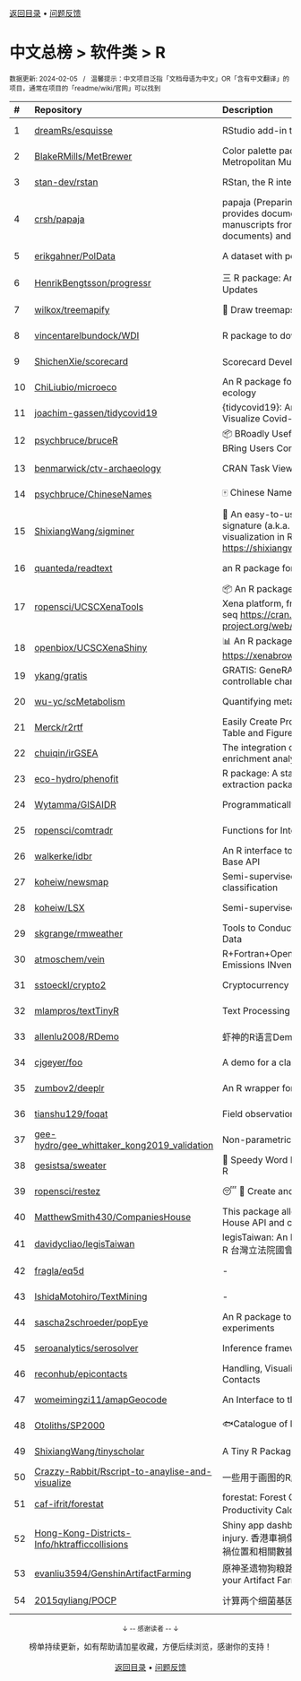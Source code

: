 <a href="https://gitee.com/GrowingGit/GitHub-Chinese-Top-Charts#github中文排行榜">返回目录</a> • <a href="/content/docs/feedback.md">问题反馈</a>

# 中文总榜 > 软件类 > R
<sub>数据更新: 2024-02-05&nbsp;&nbsp;&nbsp;/&nbsp;&nbsp;&nbsp;温馨提示：中文项目泛指「文档母语为中文」OR「含有中文翻译」的项目，通常在项目的「readme/wiki/官网」可以找到</sub>

|#|Repository|Description|Stars|Updated|
|:-|:-|:-|:-|:-|
|1|[dreamRs/esquisse](https://github.com/dreamRs/esquisse)|RStudio add-in to make plots interactively with ggplot2|1712|2024-01-10|
|2|[BlakeRMills/MetBrewer](https://github.com/BlakeRMills/MetBrewer)|Color palette package in R inspired by works at the Metropolitan Museum of Art in New York|1013|2023-09-30|
|3|[stan-dev/rstan](https://github.com/stan-dev/rstan)|RStan, the R interface to Stan|984|2024-02-04|
|4|[crsh/papaja](https://github.com/crsh/papaja)|papaja (Preparing APA Journal Articles) is an R package that provides document formats to produce complete APA manuscripts from RMarkdown-files (PDF and Word documents) and helper functions that facil ...|618|2024-01-24|
|5|[erikgahner/PolData](https://github.com/erikgahner/PolData)|A dataset with political datasets|489|2024-01-27|
|6|[HenrikBengtsson/progressr](https://github.com/HenrikBengtsson/progressr)|三 R package: An Inclusive, Unifying API for Progress Updates|270|2023-12-12|
|7|[wilkox/treemapify](https://github.com/wilkox/treemapify)|🌳 Draw treemaps in ggplot2|207|2023-10-17|
|8|[vincentarelbundock/WDI](https://github.com/vincentarelbundock/WDI)|R package to download World Bank data|194|2023-11-23|
|9|[ShichenXie/scorecard](https://github.com/ShichenXie/scorecard)|Scorecard Development in R, 评分卡|157|2023-09-14|
|10|[ChiLiubio/microeco](https://github.com/ChiLiubio/microeco)|An R package for data analysis in microbial community ecology|153|2024-01-31|
|11|[joachim-gassen/tidycovid19](https://github.com/joachim-gassen/tidycovid19)|{tidycovid19}: An R Package to Download, Tidy and Visualize Covid-19 Related Data|145|2024-02-04|
|12|[psychbruce/bruceR](https://github.com/psychbruce/bruceR)|📦 BRoadly Useful Convenient and Efficient R functions that BRing Users Concise and Elegant R data analyses.|142|2023-10-01|
|13|[benmarwick/ctv-archaeology](https://github.com/benmarwick/ctv-archaeology)|CRAN Task View: Archaeological Science|141|2024-01-31|
|14|[psychbruce/ChineseNames](https://github.com/psychbruce/ChineseNames)|🀄 Chinese Name Database (1930-2008).|128|2023-09-27|
|15|[ShixiangWang/sigminer](https://github.com/ShixiangWang/sigminer)|🌲 An easy-to-use and scalable toolkit for genomic alteration signature (a.k.a. mutational signature) analysis and visualization in R https://shixiangwang.github.io/sigminer/reference/index.html|124|2024-01-03|
|16|[quanteda/readtext](https://github.com/quanteda/readtext)|an R package for reading text files|113|2024-02-01|
|17|[ropensci/UCSCXenaTools](https://github.com/ropensci/UCSCXenaTools)|:package: An R package for accessing genomics data from UCSC Xena platform, from cancer multi-omics to single-cell RNA-seq https://cran.r-project.org/web/packages/UCSCXenaTools/|93|2024-01-13|
|18|[openbiox/UCSCXenaShiny](https://github.com/openbiox/UCSCXenaShiny)|📊 An R package for interactively exploring UCSC Xena https://xenabrowser.net/datapages/|82|2024-02-02|
|19|[ykang/gratis](https://github.com/ykang/gratis)|GRATIS: GeneRAting TIme Series with diverse and controllable characteristics|74|2023-08-29|
|20|[wu-yc/scMetabolism](https://github.com/wu-yc/scMetabolism)|Quantifying metabolism activity at the single-cell resolution|71|2023-11-25|
|21|[Merck/r2rtf](https://github.com/Merck/r2rtf)|Easily Create Production-Ready Rich Text Format (RTF) Table and Figure|70|2024-01-16|
|22|[chuiqin/irGSEA](https://github.com/chuiqin/irGSEA)|The integration of single cell rank-based gene set enrichment analysis|69|2024-01-02|
|23|[eco-hydro/phenofit](https://github.com/eco-hydro/phenofit)|R package: A state-of-the-art Vegetation Phenology extraction package, phenofit|66|2024-01-23|
|24|[Wytamma/GISAIDR](https://github.com/Wytamma/GISAIDR)|Programmatically interact with the GISAID database.|61|2024-02-01|
|25|[ropensci/comtradr](https://github.com/ropensci/comtradr)|Functions for Interacting with the UN Comtrade API|57|2024-02-04|
|26|[walkerke/idbr](https://github.com/walkerke/idbr)|An R interface to the US Census Bureau International Data Base API|57|2023-08-14|
|27|[koheiw/newsmap](https://github.com/koheiw/newsmap)|Semi-supervised algorithm for geographical document classification|56|2024-01-31|
|28|[koheiw/LSX](https://github.com/koheiw/LSX)|Semi-supervised algorithm for document scaling|52|2024-01-12|
|29|[skgrange/rmweather](https://github.com/skgrange/rmweather)|Tools to Conduct Meteorological Normalisation on Air Quality Data|44|2023-11-21|
|30|[atmoschem/vein](https://github.com/atmoschem/vein)| R+Fortran+OpenMP package to estimate Vehicular Emissions INventories VEIN. |42|2024-01-21|
|31|[sstoeckl/crypto2](https://github.com/sstoeckl/crypto2)|Cryptocurrency Market Data|41|2024-01-29|
|32|[mlampros/textTinyR](https://github.com/mlampros/textTinyR)|Text Processing for Small or Big Data Files in R|38|2023-12-05|
|33|[allenlu2008/RDemo](https://github.com/allenlu2008/RDemo)|虾神的R语言Demo|35|2023-09-05|
|34|[cjgeyer/foo](https://github.com/cjgeyer/foo)|A demo for a class|34|2024-01-23|
|35|[zumbov2/deeplr](https://github.com/zumbov2/deeplr)|An R wrapper for the DeepL Translator API|33|2023-11-03|
|36|[tianshu129/foqat](https://github.com/tianshu129/foqat)|Field observation quick analysis toolkit|31|2023-10-01|
|37|[gee-hydro/gee_whittaker_kong2019_validation](https://github.com/gee-hydro/gee_whittaker_kong2019_validation)|Non-parametric weighted Whittaker smoothing|31|2023-09-17|
|38|[gesistsa/sweater](https://github.com/gesistsa/sweater)|👚 Speedy Word Embedding Association Test & Extras using R|26|2023-11-10|
|39|[ropensci/restez](https://github.com/ropensci/restez)|:sleeping: :open_file_folder: Create and Query a Local Copy of GenBank in R|24|2023-10-25|
|40|[MatthewSmith430/CompaniesHouse](https://github.com/MatthewSmith430/CompaniesHouse)|This package allows to extract data from the Companies House API and create interlocking directorates networks|24|2024-01-19|
|41|[davidycliao/legisTaiwan](https://github.com/davidycliao/legisTaiwan)|legisTaiwan: An Interface to Access Taiwan Legislative API in R 台灣立法院國會系統 API |21|2023-10-31|
|42|[fragla/eq5d](https://github.com/fragla/eq5d)|-|19|2024-01-31|
|43|[IshidaMotohiro/TextMining](https://github.com/IshidaMotohiro/TextMining)|-|18|2023-11-02|
|44|[sascha2schroeder/popEye](https://github.com/sascha2schroeder/popEye)|An R package to analyze eye-tracking data from reading experiments|17|2024-01-03|
|45|[seroanalytics/serosolver](https://github.com/seroanalytics/serosolver)|Inference framework for serological data|14|2024-01-29|
|46|[reconhub/epicontacts](https://github.com/reconhub/epicontacts)|Handling, Visualisation and Analysis of Epidemiological Contacts|14|2023-10-26|
|47|[womeimingzi11/amapGeocode](https://github.com/womeimingzi11/amapGeocode)|An Interface to the AutoNavi Maps API Geocoding Services|11|2023-10-31|
|48|[Otoliths/SP2000](https://github.com/Otoliths/SP2000)|🐟Catalogue of Life toolkit for R|11|2023-11-29|
|49|[ShixiangWang/tinyscholar](https://github.com/ShixiangWang/tinyscholar)|A Tiny R Package to Get and Show Google Scholar Profile|8|2024-01-05|
|50|[Crazzy-Rabbit/Rscript-to-anaylise-and-visualize](https://github.com/Crazzy-Rabbit/Rscript-to-anaylise-and-visualize)|一些用于画图的R脚本|7|2024-01-12|
|51|[caf-ifrit/forestat](https://github.com/caf-ifrit/forestat)|forestat: Forest Carbon Sequestration and Potential Productivity Calculation 森林碳汇计量和潜力计算|6|2023-10-10|
|52|[Hong-Kong-Districts-Info/hktrafficcollisions](https://github.com/Hong-Kong-Districts-Info/hktrafficcollisions)|Shiny app dashboard of HK traffic collisions that result in injury.   香港車禍傷亡資料庫：利用互動地圖和儀表版，將香港車禍位置和相關數據可視化。|6|2024-01-20|
|53|[evanliu3594/GenshinArtifactFarming](https://github.com/evanliu3594/GenshinArtifactFarming)|原神圣遗物狗粮路线规划装置   Planning tools for customizing your Artifact Farming Route in Genshin Impact|5|2023-12-27|
|54|[2015qyliang/POCP](https://github.com/2015qyliang/POCP)|计算两个细菌基因组之间的核心蛋白相似性|5|2023-09-06|

<div align="center">
    <p><sub>↓ -- 感谢读者 -- ↓</sub></p>
    榜单持续更新，如有帮助请加星收藏，方便后续浏览，感谢你的支持！
</div>

<br/>

<div align="center"><a href="https://gitee.com/GrowingGit/GitHub-Chinese-Top-Charts#github中文排行榜">返回目录</a> • <a href="/content/docs/feedback.md">问题反馈</a></div>
